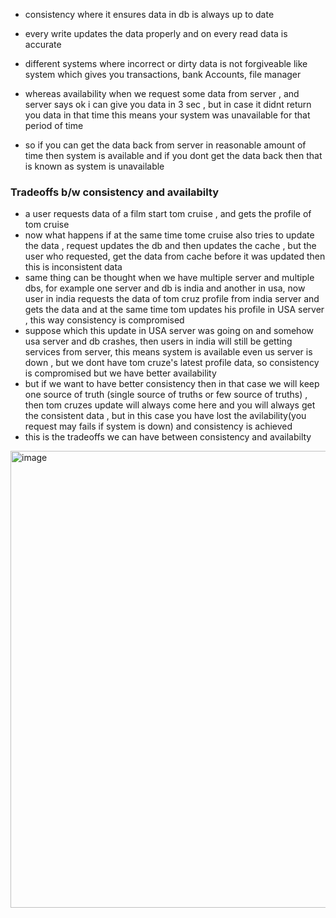 - consistency where it ensures data in db is always up to date
- every write updates the data properly and on every read data is accurate
- different systems where incorrect or dirty data is not forgiveable like system which gives you transactions, bank Accounts, file manager

- whereas availability when we request some data from server , and server says ok i can give you data in 3 sec , but in case it didnt return you data in that time this means your system was unavailable for that period of time
- so if you can get the data back from server in reasonable amount of time then system is available and if you dont get the data back then that is known as system is unavailable

### Tradeoffs b/w consistency and availabilty
- a user requests data of a film start tom cruise , and gets the profile of tom cruise
- now what happens if at the same time tome cruise also tries to update the data , request updates the db and then updates the cache , but the user who requested, get the data from cache before it was updated then this is inconsistent data
- same thing can be thought when we have multiple server and multiple dbs, for example one server and db is india and another in usa, now user in india requests the data of tom cruz profile from india server and gets the data and at the same time tom updates his profile in USA server , this way consistency is compromised
- suppose which this update in USA server was going on and somehow usa server and db crashes, then users in india will still be getting services from server, this means system is available even us server is down , but we dont have tom cruze's latest profile data, so consistency is compromised but we have better availability
- but if we want to have better consistency then in that case we will keep one source of truth (single source of truths or few source of truths) , then tom cruzes update will always come here and you will always get the consistent data , but in this case you have lost the avilability(you request may fails if system is down) and consistency is achieved
- this is the tradeoffs we can have between consistency and availabilty
<img width="1014" height="731" alt="image" src="https://github.com/user-attachments/assets/757b4f6a-9273-44a6-9c2e-4f66b62bbc3b" />

